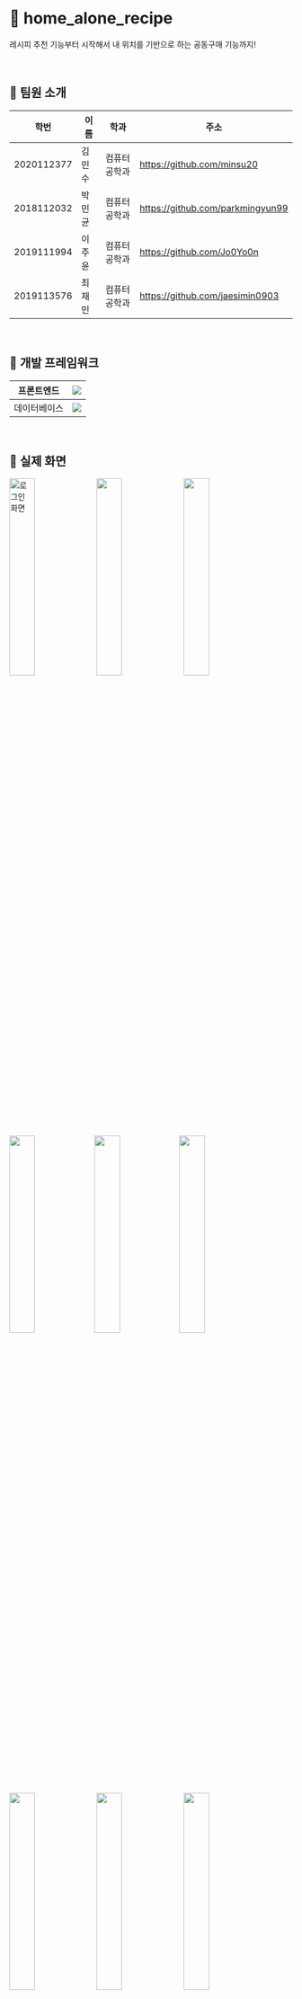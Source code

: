# 🍴 home_alone_recipe
레시피 추천 기능부터 시작해서 내 위치를 기반으로 하는 공동구매 기능까지!

<br/>

## 🍴 팀원 소개

| 학번       | 이름   |  학과   |   주소   | 
| ---------- | ------ | ------- | --------|
| 2020112377 | 김민수 | 컴퓨터공학과| https://github.com/minsu20 | 
| 2018112032 | 박민균 | 컴퓨터공학과 |https://github.com/parkmingyun99|
| 2019111994 | 이주윤 | 컴퓨터공학과 |https://github.com/Jo0Yo0n |
| 2019113576 | 최재민 | 컴퓨터공학과 |https://github.com/jaesimin0903 |



<br/>

## 🍴 개발 프레임워크
| 프론트엔드  | <img src="https://img.shields.io/badge/flutter-02569B?style=for-the-badge&logo=flutter&logoColor=white">    |
| ---------- | ------ |
| 데이터베이스 | <img src="https://img.shields.io/badge/flutter-FFCA28?style=for-the-badge&logo=firebase&logoColor=white">  |


<br/>

## 🍴 실제 화면

<img src="https://user-images.githubusercontent.com/86006389/206173641-1ce477eb-078f-4d19-90fb-fdaabf6b1178.jpg" alt="로그인 화면" width=30%, height=30%> <img src="https://user-images.githubusercontent.com/86006389/206173637-d869d658-109a-4604-9b28-bbab5bc6c34b.jpg" width=30%, height=30%> <img src="https://user-images.githubusercontent.com/86006389/206173582-c091c8e9-b9b4-4cca-8996-87bf30675e4c.jpg" width=30%, height=30%> <br/>
<img src="https://user-images.githubusercontent.com/86006389/206173596-3e19efbe-b3c1-4e6c-979c-81e2b0b3502e.jpg" width=30%, height=30%><img src="https://user-images.githubusercontent.com/86006389/206173594-f7d3ce1e-5fcd-4187-b006-030275bfc192.jpg" width=30%, height=30%><img src="https://user-images.githubusercontent.com/86006389/206173589-b9f4f175-d644-4abb-a341-9018ed7ff5bc.jpg" width=30%, height=30%> <br/>
<img src="https://user-images.githubusercontent.com/86006389/206173604-592cb73f-8460-4ed6-b3ec-70cafff4f114.jpg" width=30%, height=30%> <img src="https://user-images.githubusercontent.com/86006389/206173603-e7296113-aa6a-4adc-b18d-e5756e3f0ef9.jpg" width=30%, height=30%> <img src="https://user-images.githubusercontent.com/86006389/206173602-50ac0d8e-3201-4741-a4a9-e5ee472c9042.jpg" width=30%, height=30%> <br/>
<img src="https://user-images.githubusercontent.com/86006389/206173617-62a81fe7-fab6-4105-b7b9-1a629a9a4b2a.jpg" width=30%, height=30%> <img src=https://user-images.githubusercontent.com/86006389/206173615-65f05c59-3bbb-4c5f-aaec-32c806be013c.jpg width=30%, height=30%> <img src="https://user-images.githubusercontent.com/86006389/206173612-b2792ff5-192d-4159-b62b-1c3526f9126c.jpg" width=30%, height=30%> <br/>
<img src="https://user-images.githubusercontent.com/86006389/206173632-bfc6412a-e52f-4d49-86c8-6e3e5d4464d8.jpg" width=30%, height=30%> <img src="https://user-images.githubusercontent.com/86006389/206173628-7bdcb72e-5732-4b05-8e2d-24d8764bd886.jpg" width=30%, height=30%> <img src="https://user-images.githubusercontent.com/86006389/206173622-781013f9-2003-4b10-b19c-8b3851b2d696.jpg" width=30%, height=30%>  <br/>

